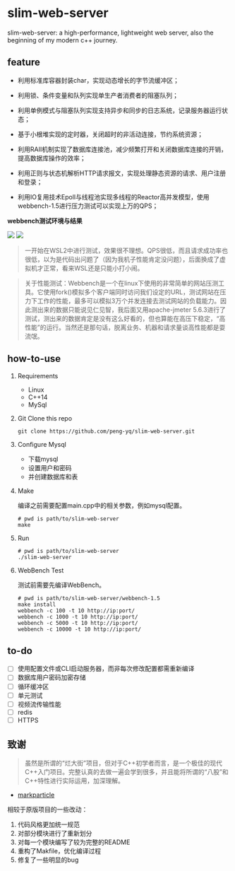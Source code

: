 # slim-web-server

slim-web-server: a high-performance, lightweight web server, also the beginning of my modern c++ journey. 

## feature

- 利用标准库容器封装char，实现动态增长的字节流缓冲区；

- 利用锁、条件变量和队列实现单生产者消费者的阻塞队列；

- 利用单例模式与阻塞队列实现支持异步和同步的日志系统，记录服务器运行状态；

- 基于小根堆实现的定时器，关闭超时的非活动连接，节约系统资源；

- 利用RAII机制实现了数据库连接池，减少频繁打开和关闭数据库连接的开销，提高数据库操作的效率；

- 利用正则与状态机解析HTTP请求报文，实现处理静态资源的请求、用户注册和登录；

- 利用IO复用技术Epoll与线程池实现多线程的Reactor高并发模型，使用webbench-1.5进行压力测试可以实现上万的QPS；

**webbench测试环境与结果**

<img src="https://cdn.jsdelivr.net/gh/peng-yq/Gallery/202406051255703.png"/>

<img src="https://cdn.jsdelivr.net/gh/peng-yq/Gallery/202406071038268.png">

> 一开始在WSL2中进行测试，效果很不理想。QPS很低，而且请求成功率也很低，以为是代码出问题了（因为我机子性能肯定没问题），后面换成了虚拟机才正常，看来WSL还是只能小打小闹。

> 关于性能测试：Webbench是一个在linux下使用的非常简单的网站压测工具。它使用fork()模拟多个客户端同时访问我们设定的URL，测试网站在压力下工作的性能，最多可以模拟3万个并发连接去测试网站的负载能力。因此测出来的数据只能说见仁见智，我后面又用apache-jmeter 5.6.3进行了测试，测出来的数据肯定是没有这么好看的，但也算能在高压下稳定，“高性能”的运行。当然还是那句话，脱离业务、机器和请求量谈高性能都是耍流氓。

## how-to-use

1. Requirements

     - Linux
     - C++14
     - MySql

2. Git Clone this repo

    ```shell
    git clone https://github.com/peng-yq/slim-web-server.git
    ```

2. Configure Mysql

   - 下载mysql
   - 设置用户和密码
   - 并创建数据库和表

3. Make
   
    编译之前需要配置main.cpp中的相关参数，例如mysql配置。

    ```shell
    # pwd is path/to/slim-web-server
    make
    ```
4. Run
   
    ```shell
    # pwd is path/to/slim-web-server
    ./slim-web-server
    ```
5. WebBench Test
   
   测试前需要先编译WebBench。

    ```shell
    # pwd is path/to/slim-web-server/webbench-1.5
    make install
    webbench -c 100 -t 10 http://ip:port/
    webbench -c 1000 -t 10 http://ip:port/
    webbench -c 5000 -t 10 http://ip:port/
    webbench -c 10000 -t 10 http://ip:port/
    ```

## to-do

- [ ] 使用配置文件或CLI启动服务器，而非每次修改配置都需重新编译
- [ ] 数据库用户密码加密存储
- [ ] 循环缓冲区
- [ ] 单元测试
- [ ] 视频流传输性能
- [ ] redis
- [ ] HTTPS

## 致谢

> 虽然是所谓的“烂大街”项目，但对于C++初学者而言，是一个极佳的现代C++入门项目。完整认真的去做一遍会学到很多，并且能将所谓的“八股”和C++特性进行实际运用，加深理解。

- [markparticle](https://github.com/markparticle/WebServer)

相较于原版项目的一些改动：

  1. 代码风格更加统一规范
  2. 对部分模块进行了重新划分
  3. 对每一个模块编写了较为完整的README
  4. 重构了Makfile，优化编译过程
  5. 修复了一些明显的bug
